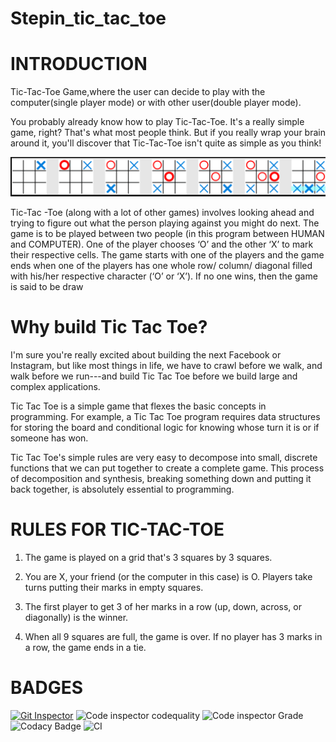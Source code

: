 # Stepin_tic_tac_toe

# INTRODUCTION
Tic-Tac-Toe Game,where the user can decide to play with the computer(single player mode) or with other user(double player mode).

You probably already know how to play Tic-Tac-Toe. It's a really simple game, right? That's what most people think. But if you really wrap your brain around it, you'll discover that Tic-Tac-Toe isn't quite as simple as you think!

![](https://github.com/ArchanaMeesala/Stepin_tic_tac_toe/blob/main/6_ImagesAndVideos/Input_and_output_images/tic_tac_toe_image.png)

Tic-Tac -Toe (along with a lot of other games) involves looking ahead and trying to figure out what the person playing against you might do next.
The game is to be played between two people (in this program between HUMAN and COMPUTER).
One of the player chooses ‘O’ and the other ‘X’ to mark their respective cells.
The game starts with one of the players and the game ends when one of the players has one whole row/ column/ diagonal filled with his/her respective character (‘O’ or ‘X’).
If no one wins, then the game is said to be draw

# Why build Tic Tac Toe?
I'm sure you're really excited about building the next Facebook or Instagram, but like most things in life, we have to crawl before we walk, and walk before we run---and build Tic Tac Toe before we build large and complex applications.

Tic Tac Toe is a simple game that flexes the basic concepts in programming. For example, a Tic Tac Toe program requires data structures for storing the board and conditional logic for knowing whose turn it is or if someone has won.

Tic Tac Toe's simple rules are very easy to decompose into small, discrete functions that we can put together to create a complete game. This process of decomposition and synthesis, breaking something down and putting it back together, is absolutely essential to programming.



# RULES FOR TIC-TAC-TOE

1. The game is played on a grid that's 3 squares by 3 squares.

2. You are X, your friend (or the computer in this case) is O. Players take turns putting their marks in empty squares.

3. The first player to get 3 of her marks in a row (up, down, across, or diagonally) is the winner.

4. When all 9 squares are full, the game is over. If no player has 3 marks in a row, the game ends in a tie.

# BADGES
[![Git Inspector](https://github.com/ArchanaMeesala/Stepin_tic_tac_toe/actions/workflows/git_inspector.yml/badge.svg)](https://github.com/ArchanaMeesala/Stepin_tic_tac_toe/actions/workflows/git_inspector.yml)
![Code inspector codequality](https://www.code-inspector.com/project/27852/score/svg)
![Code inspector Grade](https://www.code-inspector.com/project/27852/status/svg)
![Codacy Badge](https://app.codacy.com/project/badge/Grade/2a216dba0e4e40cfa0529e8db328cc76)
![CI](https://github.com/ArchanaMeesala/Stepin_tic_tac_toe/actions/workflows/main.yml/badge.svg)

